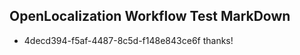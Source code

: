## OpenLocalization Workflow Test MarkDown
* 4decd394-f5af-4487-8c5d-f148e843ce6f 
thanks!<!--HONumber=Mar16_HO4-->

